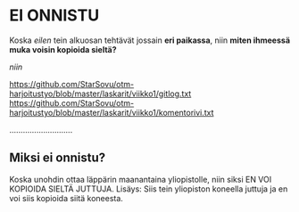 # EI ONNISTU

Koska *eilen* tein alkuosan tehtävät jossain **eri paikassa**, niin **miten ihmeessä muka voisin kopioida sieltä?**


_niin_

https://github.com/StarSovu/otm-harjoitustyo/blob/master/laskarit/viikko1/gitlog.txt
https://github.com/StarSovu/otm-harjoitustyo/blob/master/laskarit/viikko1/komentorivi.txt

............................


## Miksi ei onnistu?

Koska unohdin ottaa läppärin maanantaina yliopistolle, niin siksi EN VOI KOPIOIDA SIELTÄ JUTTUJA.
Lisäys: Siis tein yliopiston koneella juttuja ja en voi siis kopioida siitä koneesta.
